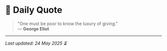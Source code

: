 # 📜 Daily Quote

> "One must be poor to know the luxury of giving."  
> — **George Eliot**

---

_Last updated: 24 May 2025 ⏳_
